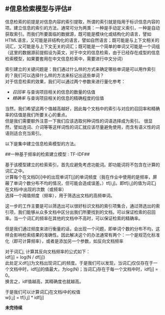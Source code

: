 #信息检索模型与评估#
-----------------------
信息检索的前提是对信息内容的索引提取，所谓的索引就是指用于标识信息内容的项。建立信息的索引的方法，通常可分为两类：一种是手动定义索引，一种是自动获取索引。而我们所要面临的数据源，既可能是模块化或结构化的语言，譬如HTML语言，又可能是非结构化的语言，譬如自然语言；既可能是与上下文相关的词汇，又可能是与上下文无关的词汇；既可能是一个简单的单词又可能是一个词组（这里的数据源前提假设为英文，对于中文的信息检索，由于已经存在成型的信息检索模型，如果要套用在中文信息检索中，需要进行中文分词）

索引建立的关键问题是：我们通过什么样的方式来确定哪些单词是可以用作索引的？我们可以选择什么样的方法来标记出这些单词？  
对于信息检索的效果，我们可以通过两个参数来进行量化参考：

+ *召回率* 与查询项目相关的信息的数量的估值
+ *精确率* 与查询项目相关的信息的精确程度的估值

当然，我们希望这两个值越高越好，因此每个文档中的索引与对应的召回率和精确率的估值是我们所要关心的重点。  
但是我们需要额外注意一下我们应该选取何种词性的词语选择成为索引。 很显然，譬如连词、介词等等这样词性的词汇就应该尽量避免使用，而含有语义性的词语则适合充当索引。

以下是集中建立信息检索模型的方法。

##一种基于频率的检索建立模型 : TF-IDF##

基于该模型建立的检索索引，首先应避免考虑功能词。即功能词将不包含在计算的词汇之中。  
计算每个在文档D[i]中的出现单词T[j]的单词频度（我在作业中使用的是频率，屏蔽了单词个数分布不均的情况，但可能会造成误差。）tf[i,j]。即tf[i,j]的值为词汇j在文档i中出现的次数（或频率）  
选择一个阈值频度（频率），用于筛选出文档的高频单词。

这一步的工作主要是可以筛选出可以很好标识文档的索引项集合，通过筛选出的索引项，我们能够从众多文档中区分出我们所要找到的文档，可以保证检索的召回率。当一个词汇的频率在其他的文档中不高时，可以保证检索的精确率。

但是我们通过频度来进行衡量的话，会出现一个问题，即单词个数的分布不均，这样会影响检索结果的准确性。因此解决这个的办法通常有两个：一个是规范化标准化（即可计算频率），或者是添加另一个参数，如反向文档频率

对于词汇j, 计算其反向文档频率的公式如下：  
idf[j] = log(N / df[j])  
此处定义df[j]为文档出现词汇j的频度。于是我们可以发现，当词汇j仅仅存在于一个文档中时，idf[j]的值最大，为log(N)；当词汇j存在于每一个文档中时，idf[j] = 0。  
换言之，idf值越高，其精确度也就越高。

于是我们可以计算词汇j在文档i中的权值  
w[i,j] = tf[i,j] * idf[j]


**未完待续**